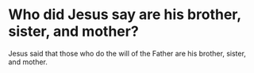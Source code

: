# Who did Jesus say are his brother, sister, and mother?

Jesus said that those who do the will of the Father are his brother, sister, and mother.

